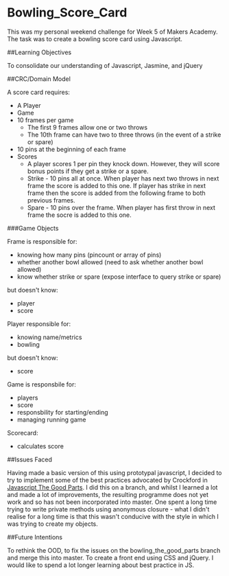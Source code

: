 # Bowling_Score_Card

This was my personal weekend challenge for Week 5 of Makers Academy. The task was to create a bowling score card using Javascript.

##Learning Objectives

To consolidate our understanding of Javascript, Jasmine, and jQuery

##CRC/Domain Model

A score card requires:

* A Player
* Game
* 10 frames per game
  - The first 9 frames allow one or two throws
  - The 10th frame can have two to three throws (in the event of a strike or spare)
* 10 pins at the beginning of each frame
* Scores
  - A player scores 1 per pin they knock down. However, they will score bonus points if they get a strike or a spare.
  - Strike - 10 pins all at once. When player has next two throws in next frame the score is added to this one. If player has strike in next frame then the score is added from the following frame to both previous frames.
  - Spare - 10 pins over the frame.  When player has first throw in next frame the socre is added to this one.

###Game Objects
	
Frame is responsible for:

* knowing how many pins (pincount or array of pins)
* whether another bowl allowed (need to ask whether another bowl allowed)
* know whether strike or spare (expose interface to query strike or spare)

but doesn't know:

* player
* score

Player responsible for:

* knowing name/metrics
* bowling

but doesn't know:

* score

Game is responsbile for:

* players
* score
* responsbility for starting/ending
* managing running game

Scorecard: 

* calculates score

##Issues Faced

Having made a basic version of this using prototypal javascript, I decided to try to implement some of the best practices advocated by Crockford in [Javascript The Good Parts](http://it-ebooks.info/book/274/). I did this on a branch, and whilst I learned a lot and made a lot of improvements, the resulting programme does not yet work and so has not been incorporated into master. One spent a long time trying to write private methods using anonymous closure - what I didn't realise for a long time is that this wasn't conducive with the style in which I was trying to create my objects. 

##Future Intentions

To rethink the OOD, to fix the issues on the bowling_the_good_parts branch and merge this into master. To create a front end using CSS and jQuery. I would like to spend a lot longer learning about best practice in JS.


